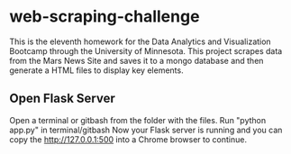 # web-scraping-challenge
This is the eleventh homework for the Data Analytics and Visualization Bootcamp through the University of Minnesota. This project scrapes data from the Mars News Site and saves it to a mongo database and then generate a HTML files to display key elements. 

## Open Flask Server
Open a terminal or gitbash from the folder with the files. 
Run "python app.py" in terminal/gitbash
Now your Flask server is running and you can copy the http://127.0.0.1:500 into a Chrome browser to continue. 
